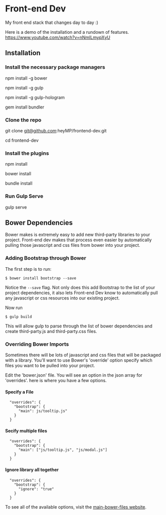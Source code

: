 # Front-end Dev
My front end stack that changes day to day :)

Here is a demo of the installation and a rundown of features. https://www.youtube.com/watch?v=nNmILmypXyU

## Installation

### Install the necessary package managers

npm install -g bower

npm install -g gulp

npm install -g gulp-hologram

gem install bundler

### Clone the repo
git clone git@github.com:heyMP/frontend-dev.git

cd frontend-dev

### Install the plugins
npm install

bower install

bundle install

### Run Gulp Serve
gulp serve

## Bower Dependencies

Bower makes is extremely easy to add new third-party libraries to your project.  Front-end dev makes that process even easier by automatically pulling those javascript and css files from bower into your project.

### Adding Bootstrap through Bower

The first step is to run:

```$ bower install bootstrap --save```

Notice the ``--save`` flag.  Not only does this add Bootstrap to the list of your
project dependencies, it also lets Front-end Dev know to automatically pull any
javascript or css resources into our existing project.

Now run

```$ gulp build```

This will allow gulp to parse through the list of bower dependencies and create
third-party.js and third-party.css files.

### Overriding Bower Imports

Sometimes there will be lots of javascript and css files that will be packaged
with a library.  You'll want to use Bower's 'override' option specify which files
you want to be pulled into your project.

Edit the 'bower.json' file. You will see an option in the json array for 'overrides'.
here is where you have a few options.

#### Specify a File

```
  "overrides": {
    "bootstrap": {
      "main": js/tooltip.js"
    }
  }
```

#### Secify multiple files

```
  "overrides": {
    "bootstrap": {
      "main": ["js/tooltip.js", "js/modal.js"]
    }
  }
```

#### Ignore library all together

```
  "overrides": {
    "bootstrap": {
      "ignore": "true"
    }
  }
```

To see all of the available options, visit the [main-bower-files website](https://github.com/ck86/main-bower-files#overrides-options).
